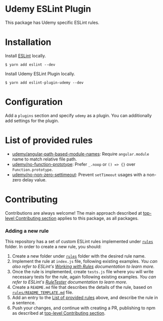 Udemy ESLint Plugin
===================

This package has Udemy specific ESLint rules.

# Installation

Install [ESLint](https://www.github.com/eslint/eslint) locally.

    $ yarn add eslint --dev

Install Udemy ESLint Plugin locally.

    $ yarn add eslint-plugin-udemy --dev

# Configuration

Add a `plugins` section and specify `udemy` as a plugin.
You can additionally add settings for the plugin.

# List of provided rules

* [udemy/angular-path-based-module-names](rules/angular-path-based-module-names): Require `angular.module` name to match relative file path.
* [udemy/no-function-prototype](rules/no-function-prototype): Prefer `_.noop` or `() => {}` over `Function.prototype`.
* [udemy/no-non-zero-settimeout](rules/no-non-zero-settimeout): Prevent `setTimeout` usages with a non-zero delay value.

# Contributing

Contributions are always welcome! The main approach described at 
[top-level Contributing section](/#contributing) applies to this package, as all packages.


### Adding a new rule

This repository has a set of custom ESLint rules implemented under [`rules`](packages/eslint-plugin-udemy/rules)
folder. In order to create a new rule, you should:

1. Create a new folder under [`rules`](packages/eslint-plugin-udemy/rules) folder with the desired rule name.
1. Implement the rule at `index.js` file, following existing examples. *You can also refer to ESLint's 
[Working with Rules](https://eslint.org/docs/developer-guide/working-with-rules) documentation to learn
more.*
1. Once the rule is implemented, create `tests.js` file where you will write necessary tests for the rule,
again following existing examples. *You can refer to ESLint's 
[RuleTester](https://eslint.org/docs/developer-guide/nodejs-api#ruletester) documentation to learn more.*
1. Create a `README.md` file that describes the details of the rule, based on 
[`rules/README_TEMPLATE.md`](packages/eslint-plugin-udemy/rules/README_TEMPLATE.md) file.
1. Add an entry to the [List of provided rules](#list-of-provided-rules) above, and describe the rule in a sentence.
1. Push your changes, and continue with creating a PR, publishing to npm as described at
[top-level Contributing section](/#contributing). 
